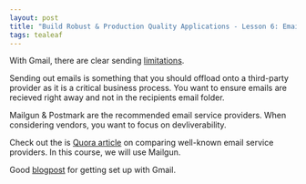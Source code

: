 ```yaml
---
layout: post
title: "Build Robust & Production Quality Applications - Lesson 6: Email Service Providers"
tags: tealeaf
---
```

With Gmail, there are clear sending [limitations](https://support.google.com/a/answer/166852?hl=en).

Sending out emails is something that you should offload onto a third-party provider as it is a critical business process. You want to ensure emails are recieved right away and not in the recipients email folder.

Mailgun & Postmark are the recommended email service providers. When considering vendors, you want to focus on devliverability.

Check out the is [Quora article](http://www.quora.com/Why-are-Mailgun-and-Postmark-so-much-more-expensive-than-Sendgrid-and-AWS-SES) on comparing well-known email service providers. In this course, we will use Mailgun.

Good [blogpost](http://www.gotealeaf.com/blog/handling-emails-in-rails) for getting set up with Gmail.
